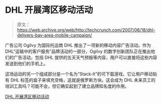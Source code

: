 # DHL 开展湾区移动活动

> 原文：<https://web.archive.org/web/http://techcrunch.com/2007/06/18/dhl-delivers-bay-area-mobile-campaign/>

广告公司 Ogilvy 为国际托运商 DHL 推出了一项新的移动内容广告活动。作为 DHL“运输中的客户服务”品牌活动的一部分，Ogilvy 的数字创新团队正在推出他们的广告活动，包括 DHL 提供的五天天气预报等内容，用户可以直接将这些内容发送到他们的手机上。

这场运动的另一个组成部分是一个名为“Stack-It”的可下载游戏，它让用户移动贴有 DHL 标签的盒子来填充空格，这就是俄罗斯方块。这会成为 DHL 未来员工的培训工具吗？可能不会，但它确实起到了建立品牌知名度的作用。

[DHL 开展湾区移动活动](https://web.archive.org/web/20160217172739/http://www.clickz.com/showPage.html?page=3626180)